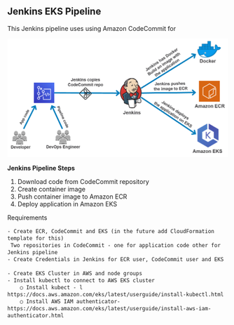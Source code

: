 Jenkins EKS Pipeline
------------------

This Jenkins pipeline uses    using Amazon CodeCommit for 

![diagram](img/diagram1.png)

**Jenkins Pipeline Steps**

1. Download code from CodeCommit repository
2. Create container image
3. Push container image to Amazon ECR
4. Deploy application in Amazon EKS


Requirements

	- Create ECR, CodeCommit and EKS (in the future add CloudFormation template for this)
	 Two repositories in CodeCommit - one for application code other for Jenkins pipeline
	- Create Credentials in Jenkins for ECR user, CodeCommit user and EKS 

	- Create EKS Cluster in AWS and node groups
	- Install kubectl to connect to AWS EKS cluster
		○ Install kubect - l https://docs.aws.amazon.com/eks/latest/userguide/install-kubectl.html
		○ Install AWS IAM authenticator- https://docs.aws.amazon.com/eks/latest/userguide/install-aws-iam-authenticator.html
